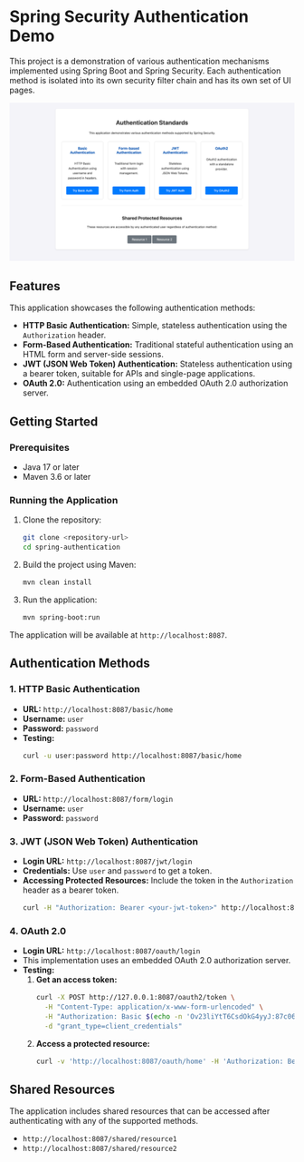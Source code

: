 # Spring Security Authentication Demo

This project is a demonstration of various authentication mechanisms implemented using Spring Boot and Spring Security. Each authentication method is isolated into its own security filter chain and has its own set of UI pages.

![Application User Interface](images/spring-authentication-ui.png)

## Features

This application showcases the following authentication methods:

-   **HTTP Basic Authentication:** Simple, stateless authentication using the `Authorization` header.
-   **Form-Based Authentication:** Traditional stateful authentication using an HTML form and server-side sessions.
-   **JWT (JSON Web Token) Authentication:** Stateless authentication using a bearer token, suitable for APIs and single-page applications.
-   **OAuth 2.0:** Authentication using an embedded OAuth 2.0 authorization server.

## Getting Started

### Prerequisites

-   Java 17 or later
-   Maven 3.6 or later

### Running the Application

1.  Clone the repository:
    ```bash
    git clone <repository-url>
    cd spring-authentication
    ```

2.  Build the project using Maven:
    ```bash
    mvn clean install
    ```

3.  Run the application:
    ```bash
    mvn spring-boot:run
    ```

The application will be available at `http://localhost:8087`.

## Authentication Methods

### 1. HTTP Basic Authentication

-   **URL:** `http://localhost:8087/basic/home`
-   **Username:** `user`
-   **Password:** `password`
-   **Testing:**
    ```bash
    curl -u user:password http://localhost:8087/basic/home
    ```

### 2. Form-Based Authentication

-   **URL:** `http://localhost:8087/form/login`
-   **Username:** `user`
-   **Password:** `password`

### 3. JWT (JSON Web Token) Authentication

-   **Login URL:** `http://localhost:8087/jwt/login`
-   **Credentials:** Use `user` and `password` to get a token.
-   **Accessing Protected Resources:** Include the token in the `Authorization` header as a bearer token.
    ```bash
    curl -H "Authorization: Bearer <your-jwt-token>" http://localhost:8087/jwt/home
    ```

### 4. OAuth 2.0

-   **Login URL:** `http://localhost:8087/oauth/login`
-   This implementation uses an embedded OAuth 2.0 authorization server.
-   **Testing:**
    1.  **Get an access token:**
        ```bash
        curl -X POST http://127.0.0.1:8087/oauth2/token \
          -H "Content-Type: application/x-www-form-urlencoded" \
          -H "Authorization: Basic $(echo -n 'Ov23liYtT6CsdOkG4yyJ:87c06876e02e207dc30a196059a470e382a4ba0c' | base64)" \
          -d "grant_type=client_credentials"
        ```
    2.  **Access a protected resource:**
        ```bash
        curl -v 'http://localhost:8087/oauth/home' -H 'Authorization: Bearer <your-access-token>'
        ```


## Shared Resources

The application includes shared resources that can be accessed after authenticating with any of the supported methods.
-   `http://localhost:8087/shared/resource1`
-   `http://localhost:8087/shared/resource2`
